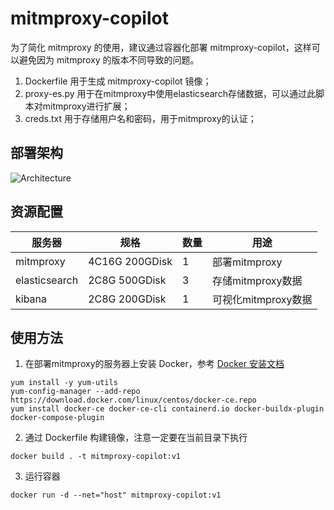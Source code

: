 # mitmproxy-copilot

为了简化 mitmproxy 的使用，建议通过容器化部署 mitmproxy-copilot，这样可以避免因为 mitmproxy 的版本不同导致的问题。

1. Dockerfile 用于生成 mitmproxy-copilot 镜像；
2. proxy-es.py 用于在mitmproxy中使用elasticsearch存储数据，可以通过此脚本对mitmproxy进行扩展；
3. creds.txt 用于存储用户名和密码，用于mitmproxy的认证；


## 部署架构

![Architecture](https://github.com/nickhou1983/mitmproxy-copilot/blob/main/image.png)

## 资源配置

| 服务器 | 规格 | 数量 | 用途 |
| --- | --- | --- | --- |
| mitmproxy | 4C16G 200GDisk | 1 | 部署mitmproxy
| elasticsearch | 2C8G 500GDisk | 3 | 存储mitmproxy数据
| kibana | 2C8G 200GDisk | 1 | 可视化mitmproxy数据


## 使用方法

1. 在部署mitmproxy的服务器上安装 Docker，参考 [Docker 安装文档](https://docs.docker.com/get-docker/)
```
yum install -y yum-utils
yum-config-manager --add-repo https://download.docker.com/linux/centos/docker-ce.repo
yum install docker-ce docker-ce-cli containerd.io docker-buildx-plugin docker-compose-plugin
```
2. 通过 Dockerfile 构建镜像，注意一定要在当前目录下执行
```
docker build . -t mitmproxy-copilot:v1
```

3. 运行容器
```
docker run -d --net="host" mitmproxy-copilot:v1
```